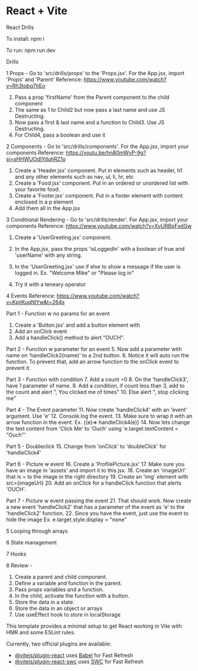 # React + Vite

React Drills

To install: npm i

To run: npm run dev

Drills

1 Props - Go to 'src/drills/props' to the 'Props.jsx'. For the App.jsx, import 'Props' and 'Parent'
  Reference: https://www.youtube.com/watch?v=Rh3tobg7hEo
  1. Pass a prop 'firstName' from the Parent component to the child component
  2. The same as 1 to Child2 but now pass a last name and use JS Destructing.
  3. Now pass a first & last name and a function to Child3. Use JS Destructing. 
  4. For Child4, pass a boolean and use it

2 Components - Go to 'src/drills/components'. For the App.jsx, import your components 
  Reference: https://youtu.be/hn80mWvP-9g?si=sHHWUOdIYduhRZ1o 
  1. Create a 'Header.jsx' component. Put in elements such as header, h1 and any other elements such as nav, ul, li, hr, etc
  2. Create a 'Food.jsx' component. Put in an ordered or unordered list with your favorite food.
  3. Create a 'Footer.jsx' component. Put in a footer element with content enclosed in a p element
  4. Add them all in the App.jsx

3 Conditional Rendering - Go to 'src/drills/render'. For App.jsx, import your components
  Reference: https://www.youtube.com/watch?v=XvURBpFxdGw 
  1. Create a 'UserGreeting.jsx' component. 
  2. In the App.jsx, pass the props 'isLoggedIn' with a boolean of true and 'userName' with any string.
  3. In the 'UserGreeting.jsx' use if else to show a message if the user is logged in. Ex. "Welcome Mike" or "Please log in" 

  4. Try it with a teneary operator 

4 Events
  Reference: https://www.youtube.com/watch?v=KpiiKuqNlYw&t=264s

  Part 1 - Function w no params for an event
  1. Create a 'Button.jsx' and add a button element with
  2. Add an onClick event
  3. Add a handleClick() method to alert "OUCH".

  Part 2 - Function w parameter for an event 
  5. Now add a parameter with name on 'handleClick2(name)' to a 2nd button. 
  6. Notice it will auto run the function. To prevent that, add an arrow function to the onClick event to prevent it. 

  Part 3 - Function with condition
  7. Add a count =0
  8. On the 'handleClick3', have 1 parameter of name.
  9. Add a condition, if count less than 3, add to the count and alert "<name>, You clicked me <count> of times"
  10. Else alert "<Name>, stop clicking me"

  Part 4 - The Event parameter
  11. Now create 'handleClick4' with an 'event' argument. Use 'e'
  12. Console.log the event.
  13. Make sure to wrap it with an arrow function in the event. Ex. {(e)=> handleClick4(e)} 
  14. Now lets change the text content from 'Click Me' to 'Ouch' using 'e.target.textContent = "Ouch"'

  Part 5 - Doubleclick
  15. Change from 'onClick' to 'doubleClick' for 'handleClick4'

  Part 6 - Picture w event
  16. Create a 'ProfilePicture.jsx'
  17. Make sure you have an image in 'assets' and import it to this jsx.
  18. Create an 'imageUrl' that is = to the image in the right directory
  19. Create an 'img' element with src={imageUrl}
  20. Add an onClick for a handleClick function that alerts 'OUCH'.

  Part 7 - Picture w event passing the event
  21. That should work. Now create a new event 'handleClick2' that has a parameter of the event as 'e' to the 'handleClick2' function.
  22. Since you have the event, just use the event to hide the image 
  Ex. e.target.style.display = "none"


5 Looping through arrays

6 State management

7 Hooks


8 Review - 
  1. Create a parent and child component. 
  2. Define a variable and function in the parent. 
  3. Pass props variables and a function. 
  4. In the child, activate the function with a button.
  5. Store the data in a state.
  6. Store the data in an object or arrays 
  7. Use useEffect hook to store in localStorage


This template provides a minimal setup to get React working in Vite with HMR and some ESLint rules.

Currently, two official plugins are available:

- [@vitejs/plugin-react](https://github.com/vitejs/vite-plugin-react/blob/main/packages/plugin-react/README.md) uses [Babel](https://babeljs.io/) for Fast Refresh
- [@vitejs/plugin-react-swc](https://github.com/vitejs/vite-plugin-react-swc) uses [SWC](https://swc.rs/) for Fast Refresh
